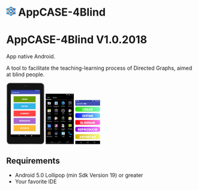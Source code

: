 # <p><img src="screenshot/iconoAppScreenshot.png" width="5%"/> AppCASE-4Blind  
# AppCASE-4Blind V1.0.2018
App native Android.
  
A tool to facilitate the teaching-learning process of Directed Graphs, aimed at blind people.

<p><img src="screenshot/PantallaPrincipal.png" width="20%"/>
<img src="screenshot/appScreenshot.png" width="15%"/>
<img src="screenshot/ScreenshotMenuInicio.png" width="13%"/></p>

## Requirements

- Android 5.0 Lollipop (min Sdk Version 19) or greater
- Your favorite IDE
